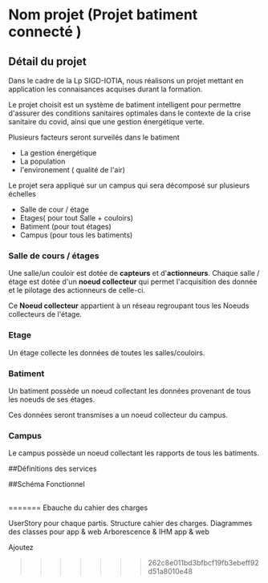 
# Nom projet (Projet batiment connecté )

## Détail du projet 

Dans le cadre de la Lp SIGD-IOTIA, nous réalisons un projet mettant en application les connaisances acquises durant la formation.

Le projet choisit est un système de batiment intelligent pour permettre d'assurer des conditions sanitaires optimales dans le contexte de la crise sanitaire du covid, ainsi que une gestion énergétique verte.

Plusieurs facteurs seront surveilés dans le batiment 
+ La gestion énergétique 
+ La population
+ l'environement ( qualité de l'air)


Le projet sera appliqué sur un campus qui sera décomposé sur plusieurs échelles
+ Salle de cour / étage
+ Etages( pour tout Salle + couloirs)
+ Batiment (pour tout étages)
+ Campus (pour tous les batiments)

### Salle de cours / étages 

Une salle/un couloir est dotée de **capteurs** et d'**actionneurs**. Chaque salle / étage est dotée d'un **noeud collecteur** qui permet l'acquisition des donnée et le pilotage des actionneurs de celle-ci. 

Ce **Noeud collecteur** appartient à un réseau regroupant tous les Noeuds collecteurs de l'étage. 

### Etage

Un étage collecte les données de toutes les salles/couloirs.

### Batiment 

Un batiment possède un noeud collectant les données provenant de tous les noeuds de ses étages. 

Ces données seront transmises a un noeud collecteur du campus.

### Campus 

Le campus possède un noeud collectant les rapports de tous les batiments.

##Définitions des services 

##Schéma Fonctionnel

##
=======
Ebauche du cahier des charges

UserStory pour chaque partis.
Structure cahier des charges.
Diagrammes des classes pour app & web
Arborescence & IHM app & web

Ajoutez
>>>>>>> 262c8e011bd3bfbcf19fb3ebeff92d51a8010e48

